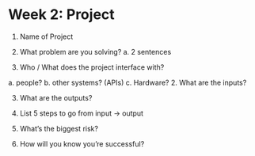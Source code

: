# Week 2: Project

1. Name of Project

2. What problem are you solving?
a. 2 sentences

3. Who / What does the project interface with?

a. people?
b. other systems? (APIs)
c. Hardware?
2. What are the inputs?

3. What are the outputs?

4. List 5 steps to go from input -> output

5. What’s the biggest risk?

6. How will you know you’re successful?
